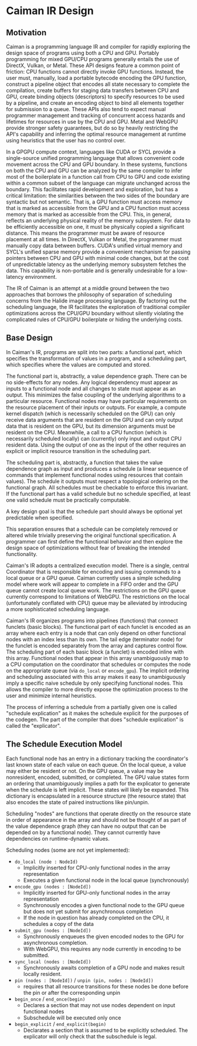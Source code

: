 # Caiman IR Design

## Motivation

Caiman is a programming language IR and compiler for rapidly exploring the design space of programs using both a CPU and GPU.  Portably programming for mixed GPU/CPU programs generally entails the use of DirectX, Vulkan, or Metal.  These API designs feature a common point of friction: CPU functions cannot directly invoke GPU functions.  Instead, the user must, manually, load a portable bytecode encoding the GPU function, construct a pipeline object that encodes all state necessary to complete the compilation, create buffers for staging data transfers between CPU and GPU, create binding objects (descriptors) to specify resources to be used by a pipeline, and create an encoding object to bind all elements together for submission to a queue.  These APIs also tend to expect manual programmer management and tracking of concurrent access hazards and lifetimes for resources in use by the CPU and GPU.  Metal and WebGPU provide stronger safety guarantees, but do so by heavily restricting the API's capability and inferring the optimal resource management at runtime using heuristics that the user has no control over.

In a GPGPU compute context, languages like CUDA or SYCL provide a single-source unified programming language that allows convenient code movement across the CPU and GPU boundary.  In these systems, functions on both the CPU and GPU can be analyzed by the same compiler to infer most of the boilerplate in a function call from CPU to GPU and code existing within a common subset of the language can migrate unchanged across the boundary.  This facilitates rapid development and exploration, but has a critical limitation: the similarities between the two sides of the boundary are  syntactic but not semantic.  That is, a GPU function must access memory that is marked as accessible from the GPU and a CPU function must access memory that is marked as accessible from the CPU.  This, in general, reflects an underlying physical reality of the memory subsystem.  For data to be efficiently accessible on one, it must be physically copied a significant distance.  This means the programmer must be aware of resource placement at all times.  In DirectX, Vulkan or Metal, the programmer must manually copy data between buffers.  CUDA's unified virtual memory and SYCL's unified sparse memory provide a convenient mechanism for passing pointers between CPU and GPU with minimal code changes, but at the cost of unpredictable latency as the underlying memory subsystem fetches the data.  This capability is non-portable and is generally undesirable for a low-latency environment.

The IR of Caiman is an attempt at a middle ground between the two approaches that borrows the philosophy of separation of scheduling concerns from the Halide image processing language.  By factoring out the scheduling language, the IR facilitates the exploration of traditional compiler optimizations across the CPU/GPU boundary without silently violating the complicated rules of CPU/GPU boilerplate or hiding the underlying costs.

## Base Design

In Caiman's IR, programs are split into two parts: a functional part, which specifies the transformation of values in a program, and a scheduling part, which specifies where the values are computed and stored.

The functional part is, abstractly, a value dependence graph.  There can be no side-effects for any nodes.  Any logical dependency must appear as inputs to a functional node and all changes to state must appear as an output.  This minimizes the false coupling of the underlying algorithms to a particular resource.  Functional nodes may have particular requirements on the resource placement of their inputs or outputs.  For example, a compute kernel dispatch (which is necessarily scheduled on the GPU) can only receive data arguments that are resident on the GPU and can only output data that is resident on the GPU, but its dimension arguments must be resident on the CPU.  Meanwhile, a call to a CPU function (which is necessarily scheduled locally) can (currently) only input and output CPU resident data.  Using the output of one as the input of the other requires an explicit or implicit resource transition in the scheduling part.

The scheduling part is, abstractly, a function that takes the value dependence graph as input and produces a schedule (a linear sequence of commands that implement functional nodes using resources that contain values).  The schedule it outputs must respect a topological ordering on the functional graph.  All schedules must be checkable to enforce this invariant.  If the functional part has a valid schedule but no schedule specified, at least one valid schedule must be practically computable.

A key design goal is that the schedule part should always be optional yet predictable when specified.

This separation ensures that a schedule can be completely removed or altered while trivially preserving the original functional specification.  A programmer can first define the functional behavior and then explore the design space of optimizations without fear of breaking the intended functionality.

Caiman's IR adopts a centralized execution model.  There is a single, central Coordinator that is responsible for encoding and issuing commands to a local queue or a GPU queue.  Caiman currently uses a simple scheduling model where work will appear to complete in a FIFO order and the GPU queue cannot create local queue work.  The restrictions on the GPU queue currently correspond to limitations of WebGPU.  The restrictions on the local (unfortunately conflated with CPU) queue may be alleviated by introducing a more sophisticated scheduling language.

Caiman's IR organizes programs into pipelines (functions) that connect funclets (basic blocks).  The functional part of each funclet is encoded as an array where each entry is a node that can only depend on other functional nodes with an index less than its own.  The tail edge (terminator node) for the funclet is encoded separately from the array and captures control flow.  The scheduling part of each basic block (a funclet) is encoded inline with this array.  Functional nodes that appear in this array unambiguously map to a CPU computation on the coordinator that schedules or computes the node on the appropriate queue (via `do_local` or `encode_gpu`).  The implicit ordering and scheduling associated with this array makes it easy to unambiguously imply a specific naive schedule by only specifying functional nodes.  This allows the compiler to more directly expose the optimization process to the user and minimize internal heuristics.

The process of inferring a schedule from a partially given one is called "schedule explication" as it makes the schedule explicit for the purposes of the codegen.  The part of the compiler that does "schedule explication" is called the "explicator".

## The Schedule Execution Model

Each functional node has an entry in a dictionary tracking the coordinator's last known state of each value on each queue. On the local queue, a value may either be resident or not.  On the GPU queue, a value may be nonresident, encoded, submitted, or completed.  The GPU value states form an ordering that unambiguously implies a path for the explicator to generate when the schedule is left implicit.  These states will likely be expanded.  This dictionary is encapsulated in a resource structure (the resource state) that also encodes the state of paired instructions like pin/unpin.

Scheduling "nodes" are functions that operate directly on the resource state in order of appearance in the array and should not be thought of as part of the value dependence graph (they can have no output that can be depended on by a functional node).  They cannot currently have dependencies on runtime-dynamic values.

Scheduling nodes (some are not yet implemented):

- `do_local (node : NodeId)`
	- Implicitly inserted for CPU-only functional nodes in the array representation
	- Executes a given functional node in the local queue (synchronously)
- `encode_gpu (nodes : [NodeId])`
	- Implicitly inserted for GPU-only functional nodes in the array representation
	- Synchronously encodes a given functional node to the GPU queue but does not yet submit for asynchronous completion
	- If the node in question has already completed on the CPU, it schedules a copy of the data
- `submit_gpu (nodes : [NodeId])`
	- Synchronously enqueues the given encoded nodes to the GPU for asynchronous completion.
	- With WebGPU, this requires any node currently in encoding to be submitted.
- `sync_local (nodes : [NodeId])`
	- Synchronously awaits completion of a GPU node and makes result locally resident.
- `pin (nodes : [NodeId])` / `unpin (pin, nodes : [NodeId])`
	- requires that all resource transitions for these nodes be done before the pin or after the corresponding unpin
- `begin_once` / `end_once(begin)`
	- Declares a section that may not use nodes dependent on input functional nodes
	- Subschedule will be executed only once
- `begin_explicit` / `end_explicit(begin)`
	- Declarates a section that is assumed to be explicitly scheduled.  The explicator will only check that the subschedule is legal.

